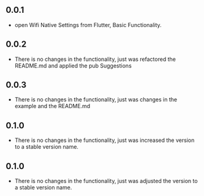 ## 0.0.1

* open Wifi Native Settings from Flutter, Basic Functionality.

## 0.0.2

* There is no changes in the functionality, just was refactored the README.md and applied the pub Suggestions
  

## 0.0.3

* There is no changes in the functionality, just was changes in the example and the README.md

## 0.1.0

* There is no changes in the functionality, just was increased the version to a stable version name.

## 0.1.0

* There is no changes in the functionality, just was adjusted the version to a stable version name.